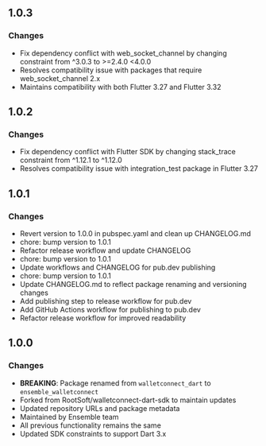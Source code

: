 
## 1.0.3

### Changes

* Fix dependency conflict with web_socket_channel by changing constraint from ^3.0.3 to >=2.4.0 <4.0.0
* Resolves compatibility issue with packages that require web_socket_channel 2.x
* Maintains compatibility with both Flutter 3.27 and Flutter 3.32

## 1.0.2

### Changes

* Fix dependency conflict with Flutter SDK by changing stack_trace constraint from ^1.12.1 to ^1.12.0
* Resolves compatibility issue with integration_test package in Flutter 3.27

## 1.0.1

### Changes

* Revert version to 1.0.0 in pubspec.yaml and clean up CHANGELOG.md
* chore: bump version to 1.0.1
* Refactor release workflow and update CHANGELOG
* chore: bump version to 1.0.1
* Update workflows and CHANGELOG for pub.dev publishing
* chore: bump version to 1.0.1
* Update CHANGELOG.md to reflect package renaming and versioning changes
* Add publishing step to release workflow for pub.dev
* Add GitHub Actions workflow for publishing to pub.dev
* Refactor release workflow for improved readability


## 1.0.0

### Changes

* **BREAKING**: Package renamed from `walletconnect_dart` to `ensemble_walletconnect`
* Forked from RootSoft/walletconnect-dart-sdk to maintain updates
* Updated repository URLs and package metadata
* Maintained by Ensemble team
* All previous functionality remains the same
* Updated SDK constraints to support Dart 3.x

